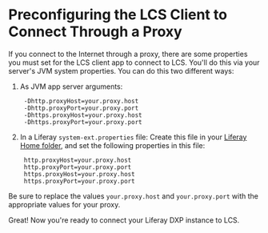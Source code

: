 # Preconfiguring the LCS Client to Connect Through a Proxy [](id=preconfiguring-the-lcs-client-to-connect-through-a-proxy)

If you connect to the Internet through a proxy, there are some properties you 
must set for the LCS client app to connect to LCS. You'll do this via your 
server's JVM system properties. You can do this two different ways:

1. As JVM app server arguments:

        -Dhttp.proxyHost=your.proxy.host
        -Dhttp.proxyPort=your.proxy.port
        -Dhttps.proxyHost=your.proxy.host
        -Dhttps.proxyPort=your.proxy.port

2. In a Liferay `system-ext.properties` file: Create this file in your 
   [Liferay Home folder](/discover/deployment/-/knowledge_base/7-0/installing-liferay-portal#liferay-home), 
   and set the following properties in this file: 

        http.proxyHost=your.proxy.host
        http.proxyPort=your.proxy.port
        https.proxyHost=your.proxy.host
        https.proxyPort=your.proxy.port

Be sure to replace the values `your.proxy.host` and `your.proxy.port` with the 
appropriate values for your proxy. 

Great! Now you're ready to connect your Liferay DXP instance to LCS. 

<!-- 
If you connect to the web through a proxy, there are some properties you need to 
set inside the LCS client app's WAR file before it deploys. If you downloaded a 
Liferay DXP bundle, this means that you should set these properties prior to 
starting your bundle for the first time. Starting the bundle automatically 
deploys the LCS client app. Not all is lost though if you've already started 
your bundle: you can download the client app from 
[here in the Liferay Marketplace](https://web.liferay.com/marketplace/-/mp/application/71774947), 
make your changes in its WAR file, and redeploy it. 

If you used Liferay Marketplace to download the client app, then you can find 
the WAR file inside the app's LPKG file that downloaded to your machine from 
Marketplace. If you downloaded a Liferay DXP bundle, then you can find the LCS 
client's WAR file in the bundle's `[Liferay_Home]/deploy` folder prior to 
starting the bundle for the first time. In either case, the client's WAR file is 
named `lcs-portlet-[version].war`. 

To preconfigure the LCS client app to connect through your proxy, you must set 
some properties in the client's `portlet-ext.properties` file. Follow these 
steps to do so: 

1. In the LCS client's WAR file, open the 
   `WEB-INF/classes/portlet-ext.properties` file.

2. To connect to LCS through a proxy, add the following properties at the end of 
   `portlet-ext.properties` and set them to the appropriate values for your 
   proxy: 
   
        proxy.host.name=
        proxy.host.port=

    If your proxy uses authentication, you should also add the following 
    properties and set them to the appropriate values for your proxy.

        proxy.host.login=
        proxy.host.password=

3. Update the LCS client WAR with the modified `portlet-ext.properties` file.

4. Deploy the LCS client WAR or redeploy it if it's already deployed. 

Great! Now you're ready to connect your Liferay DXP instance to LCS. 
-->